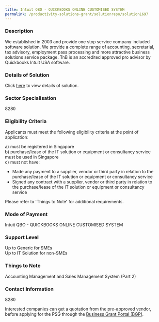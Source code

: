 ```yaml
---
title: Intuit QBO - QUICKBOOKS ONLINE CUSTOMISED SYSTEM
permalink: /productivity-solutions-grant/solutionrepo/solution1697
---
```


### Description

We established in 2003 and provide one stop service company included software solution. We provide a complete range of accounting, secretarial, tax advisory, employment pass processing and more attractive business solutions service package. TnB is an accredited approved pro advisor by Quickbooks Intuit USA software.

### Details of Solution

Click <a href='TNB GLOBAL OUTSOURCE PTE LTD' target='_blank' rel='noopener'>here</a> to view details of solution.

### Sector Specialisation

 8280 

### Eligibility Criteria

Applicants must meet the following eligibility criteria at the point of application:

a) must be registered in Singapore <br>
b) purchase/lease of the IT solution or equipment or consultancy service must be used in Singapore <br>
c) must not have:
- Made any payment to a supplier, vendor or third party in relation to the purchase/lease of the IT solution or equipment or consultancy service
- Signed any contract with a supplier, vendor or third party in relation to the purchase/lease of the IT solution or equipment or consultancy service

Please refer to 'Things to Note' for additional requirements.

### Mode of Payment
Intuit QBO - QUICKBOOKS ONLINE CUSTOMISED SYSTEM

### Support Level
Up to Generic for SMEs <br>
Up to IT Solution for non-SMEs

### Things to Note
Accounting Management and Sales Management System (Part 2)

### Contact Information
8280

Interested companies can get a quotation from the pre-approved vendor, before applying for the PSG through the <a target='_blank' rel='noopener' href='https://www.businessgrants.gov.sg/'>Business Grant Portal (BGP)</a>.
